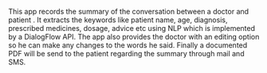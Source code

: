 This app records the summary of the conversation between a doctor and patient . 
It extracts the keywords like patient name, age, diagnosis, prescribed medicines, dosage, advice etc using NLP which is implemented by a DialogFlow API.
The app also provides the doctor with an editing option so he can make any changes to the words he said.
Finally a documented PDF will be send to the patient regarding the summary through mail and SMS.
